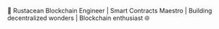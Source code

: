 🦀 Rustacean Blockchain Engineer | Smart Contracts Maestro | Building decentralized wonders | Blockchain enthusiast  🌐

<!---
surrenderoz/surrenderoz is a ✨ special ✨ repository because its `README.md` (this file) appears on your GitHub profile.
You can click the Preview link to take a look at your changes.
--->
